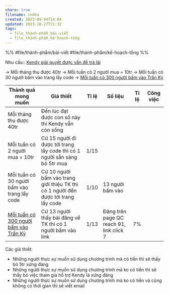 ```yaml
---
share: true
filename: index
created: 2023-09-04T14:04
updated: 2023-10-27T21:32
tags:
  - file_thành-phẩm_bài-viết
  - file_thành-phẩm_kế-hoạch-tổng
---
```


%%
#file/thành-phẩm/bài-viết 
#file/thành-phẩm/kế-hoạch-tổng
%%

Nhu cầu:: [Kendy giải quyết được vấn đề trả lãi](../../Vault/1%20Nhu%20c%E1%BA%A7u/Kendy%20gi%E1%BA%A3i%20quy%E1%BA%BFt%20%C4%91%C6%B0%E1%BB%A3c%20v%E1%BA%A5n%20%C4%91%E1%BB%81%20tr%E1%BA%A3%20l%C3%A3i.md) 

 → Mỗi tháng thu được 40tr
 → Mỗi tuần có 2 người mua = 10tr
 → Mỗi tuần có 30 người bấm vào trang lấy code
 → [Mỗi tuần có 300 người bấm vào Trấn Kỳ](../2%20Th%C3%A0nh%20qu%E1%BA%A3%20mong%20mu%E1%BB%91n/M%E1%BB%97i%20tu%E1%BA%A7n%20c%C3%B3%20300%20ng%C6%B0%E1%BB%9Di%20b%E1%BA%A5m%20v%C3%A0o%20Tr%E1%BA%A5n%20K%E1%BB%B3.md)


| Thành quả mong muốn                         | Giả thiết                                                                          | Tỉ lệ | Số liệu                                  | Tỉ lệ | Công việc |
| ------------------------------------------- | ---------------------------------------------------------------------------------- | ----- | ---------------------------------------- | ----- | --------- |
| Mỗi tháng thu được 40tr                     | Đến lúc đạt được con số này thì Kendy vẫn còn sống                                 |       |                                          |       |           |
| Mỗi tuần có 2 người mua = 10tr              | Cứ 15 người đi được tới trang lấy code thì có 1 người sẵn sàng bỏ 5tr mua          | 1/15  |                                          |       |           |
| Mỗi tuần có 30 người bấm vào trang lấy code | Cứ 10 người bấm vào trang giới thiệu TK thì có 1 người đến được tới trang lấy code | 1/10  | 13 người bấm vào                         |       |           |
| [Mỗi tuần có 300 người bấm vào Trấn Kỳ](../2%20Th%C3%A0nh%20qu%E1%BA%A3%20mong%20mu%E1%BB%91n/M%E1%BB%97i%20tu%E1%BA%A7n%20c%C3%B3%20300%20ng%C6%B0%E1%BB%9Di%20b%E1%BA%A5m%20v%C3%A0o%20Tr%E1%BA%A5n%20K%E1%BB%B3.md)   | Cứ 13 người thấy bài đăng về TK thì có 1 người bấm vào link                        | 1/13  | Đăng trên page QC reach 91, link click 7 | 7%    |           |

Các giả thiết:
- Những người thực sự muốn sử dụng chương trình mà có tiền thì sẽ thấy bỏ 5tr xứng đáng 
- Những người thực sự muốn sử dụng chương trình mà ko có tiền thì sẽ thấy bỏ việc tham gia hỗ trợ Kendy là xứng đáng
- Những người thực sự muốn sử dụng chương trình mà ko có tiền và cũng không có thời gian thì sẽ viết email